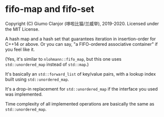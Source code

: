 # fifo-map and fifo-set

Copyright (C) Giumo Clanjor (哆啦比猫/兰威举), 2019-2020.
Licensed under the MIT License.

A hash map and a hash set that guarantees iteration in insertion-order for C++14 or above.
Or you can say, "a FIFO-ordered associative container" if you feel like it.

(Yes, it's similar to `nlohmann::fifo_map`, but this one uses
`std::unordered_map` instead of `std::map`.)

It's basically an `std::forward_list` of key/value pairs,
with a lookup index built using `std::unordered_map`.

It's a drop-in replacement for `std::unordered_map`
if the interface you used was implemented.

Time complexity of all implemented operations are basically
the same as `std::unordered_map`.

